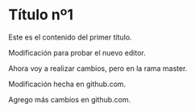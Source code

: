 # Título nº1

Este es el contenido del primer título.

Modificación para probar el nuevo editor.

Ahora voy a realizar cambios, pero en la rama master.

Modificación hecha en github.com.

Agrego más cambios en github.com.
